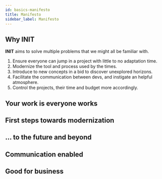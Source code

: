 ```yaml
---
id: basics-manifesto
title: Manifesto
sidebar_label: Manifesto
---
```


## Why INIT

**INIT** aims to solve multiple problems that we might all be familiar with.


1. Ensure everyone can jump in a project with little to no adaptation time.
1. Modernize the tool and process used by the times.
1. Introduce to new concepts in a bid to discover unexplored horizons.
1. Facilitate the communication between devs, and instigate an helpful atmosphere.
1. Control the projects, their time and budget more accordingly.


## Your work is everyone works
## First steps towards modernization
## ... to the future and beyond
## Communication enabled
## Good for business